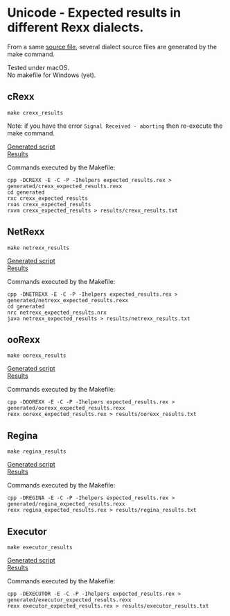 # Unicode - Expected results in different Rexx dialects.

From a same [source file](https://github.com/RexxLA/rexx-repository/blob/master/ARB/standards/work-in-progress/code/expected_results/expected_results.rex),
several dialect source files are generated by the make command.

Tested under macOS.  
No makefile for Windows (yet).

## cRexx

    make crexx_results

Note: if you have the error `Signal Received - aborting` then re-execute the make command.

[Generated script](https://github.com/RexxLA/rexx-repository/tree/master/ARB/standards/work-in-progress/code/expected_results/generated/crexx_expected_results.rexx)  
[Results](https://github.com/RexxLA/rexx-repository/tree/master/ARB/standards/work-in-progress/code/expected_results/generated/results/crexx_results.txt)

Commands executed by the Makefile:

    cpp -DCREXX -E -C -P -Ihelpers expected_results.rex > generated/crexx_expected_results.rexx
    cd generated
    rxc crexx_expected_results
    rxas crexx_expected_results
    rxvm crexx_expected_results > results/crexx_results.txt

## NetRexx

    make netrexx_results

[Generated script](https://github.com/RexxLA/rexx-repository/tree/master/ARB/standards/work-in-progress/code/expected_results/generated/netrexx_expected_results.nrx)  
[Results](https://github.com/RexxLA/rexx-repository/tree/master/ARB/standards/work-in-progress/code/expected_results/generated/results/netrexx_results.txt)

Commands executed by the Makefile:

    cpp -DNETREXX -E -C -P -Ihelpers expected_results.rex > generated/netrexx_expected_results.rexx
    cd generated
    nrc netrexx_expected_results.nrx
    java netrexx_expected_results > results/netrexx_results.txt

## ooRexx

    make oorexx_results

[Generated script](https://github.com/RexxLA/rexx-repository/tree/master/ARB/standards/work-in-progress/code/expected_results/generated/oorexx_expected_results.rex)  
[Results](https://github.com/RexxLA/rexx-repository/tree/master/ARB/standards/work-in-progress/code/expected_results/generated/results/oorexx_results.txt)

Commands executed by the Makefile:

    cpp -DOOREXX -E -C -P -Ihelpers expected_results.rex > generated/oorexx_expected_results.rexx
    rexx oorexx_expected_results.rex > results/oorexx_results.txt

## Regina

    make regina_results

[Generated script](https://github.com/RexxLA/rexx-repository/tree/master/ARB/standards/work-in-progress/code/expected_results/generated/regina_expected_results.rex)  
[Results](https://github.com/RexxLA/rexx-repository/tree/master/ARB/standards/work-in-progress/code/expected_results/generated/results/regina_results.txt)

Commands executed by the Makefile:

    cpp -DREGINA -E -C -P -Ihelpers expected_results.rex > generated/regina_expected_results.rexx
    rexx regina_expected_results.rex > results/regina_results.txt

## Executor

    make executor_results

[Generated script](https://github.com/RexxLA/rexx-repository/tree/master/ARB/standards/work-in-progress/code/expected_results/generated/executor_expected_results.rex)  
[Results](https://github.com/RexxLA/rexx-repository/tree/master/ARB/standards/work-in-progress/code/expected_results/generated/results/executor_results.txt)

Commands executed by the Makefile:

    cpp -DEXECUTOR -E -C -P -Ihelpers expected_results.rex > generated/executor_expected_results.rexx
    rexx executor_expected_results.rex > results/executor_results.txt
